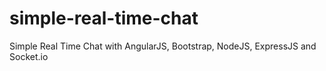 # simple-real-time-chat
Simple Real Time Chat with AngularJS, Bootstrap, NodeJS, ExpressJS and Socket.io

